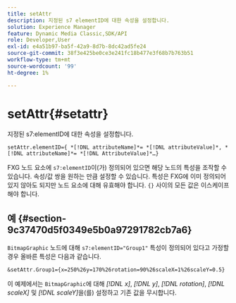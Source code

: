 ```yaml
---
title: setAttr
description: 지정된 s7 elementID에 대한 속성을 설정합니다.
solution: Experience Manager
feature: Dynamic Media Classic,SDK/API
role: Developer,User
exl-id: e4a51b97-ba5f-42a9-8d7b-8dc42ad5fe24
source-git-commit: 38f3e425be0ce3e241fc18b477e3f68b7b763b51
workflow-type: tm+mt
source-wordcount: '99'
ht-degree: 1%

---
```


# setAttr{#setattr}

지정된 s7:elementID에 대한 속성을 설정합니다.

`setAttr.elementID={ *[!DNL attributeName]*= *[!DNL attributeValue]*, *[!DNL attributeName]*= *[!DNL AttributeValue]*…}`

FXG 노드 요소에 `s7:elementID`이(가) 정의되어 있으면 해당 노드의 특성을 조작할 수 있습니다. 속성/값 쌍을 원하는 만큼 설정할 수 있습니다. 특성은 FXG에 이미 정의되어 있지 않아도 되지만 노드 요소에 대해 유효해야 합니다. `{}` 사이의 모든 값은 이스케이프해야 합니다.

## 예 {#section-9c37470d5f0349e5b0a97291782cb7a6}

`BitmapGraphic` 노드에 대해 `s7:elementID="Group1"` 특성이 정의되어 있다고 가정할 경우 올바른 특성은 다음과 같습니다.

`&setAttr.Group1={x=250%26y=170%26rotation=90%26scaleX=1%26scaleY=0.5}`

이 예제에서는 `BitmapGraphic`에 대해 *[!DNL x]*, *[!DNL y]*, *[!DNL rotation]*, *[!DNL scaleX]* 및 *[!DNL scaleY]*&#x200B;을(를) 설정하고 기존 값을 무시합니다.
